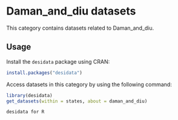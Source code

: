
# Daman_and_diu datasets
This category contains datasets related to Daman_and_diu.
## Usage
Install the `desidata` package using CRAN:
```r
install.packages("desidata")
```
Access datasets in this category by using the following command:
```r
library(desidata)
get_datasets(within = states, about = daman_and_diu)
```
`desidata for R`
